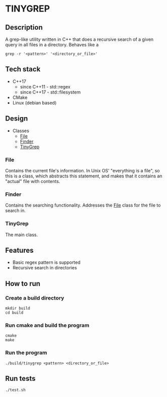 # TINYGREP

## Description

A grep-like utility written in C++ that does a recursive search of a given query in all files in a directory. Behaves like a
```
grep -r '<pattern>' '<directory_or_file>'
```

## Tech stack
- C++17
    - since C++11 - std::regex 
    - since C++17 - std::filesystem
- CMake
- Linux (debian based)

## Design
- Classes
    - [File](#File)
    - [Finder](#Finder)
    - [TinyGrep](#TinyGrep)

### File
Contains the current file's information. In Unix OS' "everything is a file", so this is a class, which abstracts this statement, and makes that it contains an "actual" file with contents.

### Finder
Contains the searching functionality. Addresses the [File](#File) class for the file to search in.

### TinyGrep
The main class.

## Features
- Basic regex pattern is supported
- Recursive search in directories

## How to run

### Create a build directory
```
mkdir build
cd build
```

### Run cmake and build the program
```
cmake
make
```

### Run the program
```
./build/tinygrep <pattern> <directory_or_file>
```

## Run tests
```
./test.sh
```

